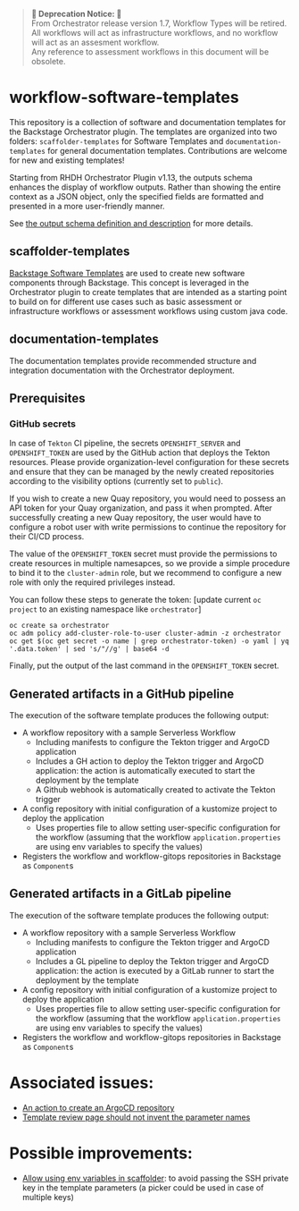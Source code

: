 > **🚨 Deprecation Notice: 🚨**  
> From Orchestrator release version 1.7, Workflow Types will be retired. All workflows will act as infrastructure workflows, and no workflow will act as an assesment workflow. <br>
> Any reference to assessment workflows in this document will be obsolete.


# workflow-software-templates

This repository is a collection of software and documentation templates for the Backstage Orchestrator plugin. The templates are organized into two folders: `scaffolder-templates` for Software Templates and `documentation-templates` for general documentation templates. Contributions are welcome for new and existing templates!

Starting from RHDH Orchestrator Plugin v1.13, the outputs schema enhances the display of workflow outputs. Rather than showing the entire context as a JSON object, only the specified fields are formatted and presented in a more user-friendly manner.

See [the output schema definition and description](https://github.com/rhdhorchestrator/serverless-workflows/blob/main/best-practices.md#workflow-output-schema) for more details.

## scaffolder-templates

[Backstage Software Templates](https://backstage.io/docs/features/software-templates/) are used to create new software components through Backstage. This concept is leveraged in the Orchestrator plugin to create templates that are intended as a starting point to build on for different use cases such as basic assessment or infrastructure workflows or assessment workflows using custom java code.

## documentation-templates

The documentation templates provide recommended structure and integration documentation with the Orchestrator deployment.

## Prerequisites
### GitHub secrets
In case of `Tekton` CI pipeline, the secrets `OPENSHIFT_SERVER` and `OPENSHIFT_TOKEN` are used by the GitHub action that deploys the Tekton
resources. Please provide organization-level configuration for these secrets and ensure that they can be managed by the newly created repositories according to the visibility options (currently set to `public`).

If you wish to create a new Quay repository, you would need to possess an API token for your Quay organization, and pass it when prompted.
After successfully creating a new Quay repository, the user would have to configure a robot user with write permissions to continue the repository for their CI/CD process.


The value of the `OPENSHIFT_TOKEN` secret must provide the permissions to create resources in multiple namesapces, so we provide a simple procedure to
bind it to the `cluster-admin` role, but we recommend to configure a new role with only the required privileges instead.

You can follow these steps to generate the token:
[update current `oc project` to an existing namespace like `orchestrator`]
```
oc create sa orchestrator
oc adm policy add-cluster-role-to-user cluster-admin -z orchestrator
oc get $(oc get secret -o name | grep orchestrator-token) -o yaml | yq '.data.token' | sed 's/"//g' | base64 -d
```
Finally, put the output of the last command in the `OPENSHIFT_TOKEN` secret.

## Generated artifacts in a GitHub pipeline
The execution of the software template produces the following output:
* A workflow repository with a sample Serverless Workflow
  * Including manifests to configure the Tekton trigger and ArgoCD application
  * Includes a GH action to deploy the Tekton trigger and ArgoCD application: the action is automatically executed to start the deployment by the template
  * A Github webhook is automatically created to activate the Tekton trigger
* A config repository with initial configuration of a kustomize project to deploy the application
  * Uses properties file to allow setting user-specific configuration for the workflow (assuming that the workflow `application.properties` are using
  env variables to specify the values)
* Registers the workflow and workflow-gitops repositories in Backstage as `Component`s

## Generated artifacts in a GitLab pipeline
The execution of the software template produces the following output:
* A workflow repository with a sample Serverless Workflow
  * Including manifests to configure the Tekton trigger and ArgoCD application
  * Includes a GL pipeline to deploy the Tekton trigger and ArgoCD application: the action is executed by a GitLab runner to start the deployment by the template
* A config repository with initial configuration of a kustomize project to deploy the application
  * Uses properties file to allow setting user-specific configuration for the workflow (assuming that the workflow `application.properties` are using
  env variables to specify the values)
* Registers the workflow and workflow-gitops repositories in Backstage as `Component`s

# Associated issues:
* [An action to create an ArgoCD repository](https://github.com/RoadieHQ/roadie-backstage-plugins/issues/1298)
* [Template review page should not invent the parameter names](https://github.com/backstage/backstage/issues/23794)

# Possible improvements:
* [Allow using env variables in scaffolder](https://github.com/backstage/backstage/issues/17208#issuecomment-1497474223):
  to avoid passing the SSH private key in the template parameters (a picker could be used in case of multiple keys)
